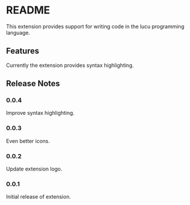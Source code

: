 # README

This extension provides support for writing code in the lucu programming language. 

## Features

Currently the extension provides syntax highlighting.

## Release Notes

### 0.0.4

Improve syntax highlighting.

### 0.0.3

Even better icons.

### 0.0.2

Update extension logo.

### 0.0.1

Initial release of extension.
